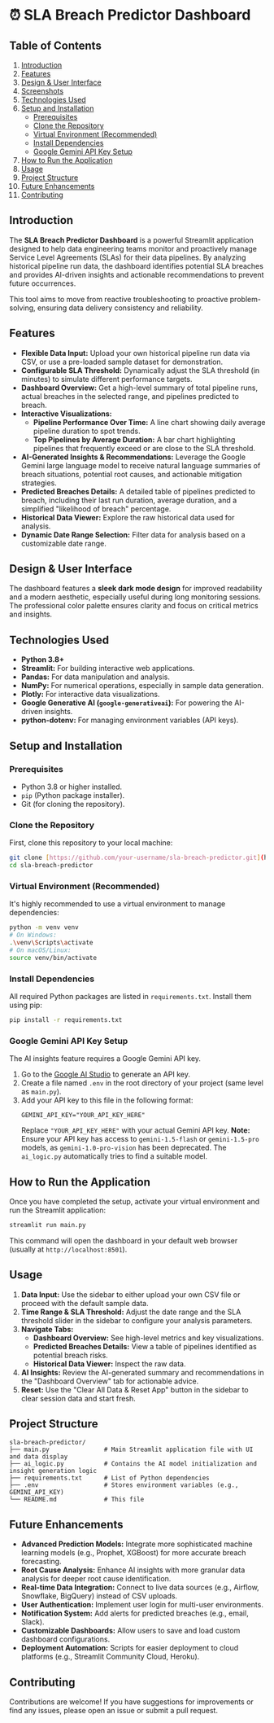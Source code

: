 # ⏰ SLA Breach Predictor Dashboard

## Table of Contents
1.  [Introduction](#introduction)
2.  [Features](#features)
3.  [Design & User Interface](#design--user-interface)
4.  [Screenshots](#screenshots)
5.  [Technologies Used](#technologies-used)
6.  [Setup and Installation](#setup-and-installation)
    * [Prerequisites](#prerequisites)
    * [Clone the Repository](#clone-the-repository)
    * [Virtual Environment (Recommended)](#virtual-environment-recommended)
    * [Install Dependencies](#install-dependencies)
    * [Google Gemini API Key Setup](#google-gemini-api-key-setup)
7.  [How to Run the Application](#how-to-run-the-application)
8.  [Usage](#usage)
9.  [Project Structure](#project-structure)
10. [Future Enhancements](#future-enhancements)
11. [Contributing](#contributing)

## Introduction
The **SLA Breach Predictor Dashboard** is a powerful Streamlit application designed to help data engineering teams monitor and proactively manage Service Level Agreements (SLAs) for their data pipelines. By analyzing historical pipeline run data, the dashboard identifies potential SLA breaches and provides AI-driven insights and actionable recommendations to prevent future occurrences.

This tool aims to move from reactive troubleshooting to proactive problem-solving, ensuring data delivery consistency and reliability.

## Features
* **Flexible Data Input:** Upload your own historical pipeline run data via CSV, or use a pre-loaded sample dataset for demonstration.
* **Configurable SLA Threshold:** Dynamically adjust the SLA threshold (in minutes) to simulate different performance targets.
* **Dashboard Overview:** Get a high-level summary of total pipeline runs, actual breaches in the selected range, and pipelines predicted to breach.
* **Interactive Visualizations:**
    * **Pipeline Performance Over Time:** A line chart showing daily average pipeline duration to spot trends.
    * **Top Pipelines by Average Duration:** A bar chart highlighting pipelines that frequently exceed or are close to the SLA threshold.
* **AI-Generated Insights & Recommendations:** Leverage the Google Gemini large language model to receive natural language summaries of breach situations, potential root causes, and actionable mitigation strategies.
* **Predicted Breaches Details:** A detailed table of pipelines predicted to breach, including their last run duration, average duration, and a simplified "likelihood of breach" percentage.
* **Historical Data Viewer:** Explore the raw historical data used for analysis.
* **Dynamic Date Range Selection:** Filter data for analysis based on a customizable date range.

## Design & User Interface
The dashboard features a **sleek dark mode design** for improved readability and a modern aesthetic, especially useful during long monitoring sessions. The professional color palette ensures clarity and focus on critical metrics and insights.

## Technologies Used
* **Python 3.8+**
* **Streamlit:** For building interactive web applications.
* **Pandas:** For data manipulation and analysis.
* **NumPy:** For numerical operations, especially in sample data generation.
* **Plotly:** For interactive data visualizations.
* **Google Generative AI (`google-generativeai`):** For powering the AI-driven insights.
* **python-dotenv:** For managing environment variables (API keys).

## Setup and Installation

### Prerequisites
* Python 3.8 or higher installed.
* `pip` (Python package installer).
* Git (for cloning the repository).

### Clone the Repository
First, clone this repository to your local machine:
```bash
git clone [https://github.com/your-username/sla-breach-predictor.git](https://github.com/your-username/sla-breach-predictor.git)
cd sla-breach-predictor
````

### Virtual Environment (Recommended)

It's highly recommended to use a virtual environment to manage dependencies:

```bash
python -m venv venv
# On Windows:
.\venv\Scripts\activate
# On macOS/Linux:
source venv/bin/activate
```

### Install Dependencies

All required Python packages are listed in `requirements.txt`. Install them using pip:

```bash
pip install -r requirements.txt
```

### Google Gemini API Key Setup

The AI insights feature requires a Google Gemini API key.

1.  Go to the [Google AI Studio](https://aistudio.google.com/app/apikey) to generate an API key.
2.  Create a file named `.env` in the root directory of your project (same level as `main.py`).
3.  Add your API key to this file in the following format:
    ```
    GEMINI_API_KEY="YOUR_API_KEY_HERE"
    ```
    Replace `"YOUR_API_KEY_HERE"` with your actual Gemini API key.
    **Note:** Ensure your API key has access to `gemini-1.5-flash` or `gemini-1.5-pro` models, as `gemini-1.0-pro-vision` has been deprecated. The `ai_logic.py` automatically tries to find a suitable model.

## How to Run the Application

Once you have completed the setup, activate your virtual environment and run the Streamlit application:

```bash
streamlit run main.py
```

This command will open the dashboard in your default web browser (usually at `http://localhost:8501`).

## Usage

1.  **Data Input:** Use the sidebar to either upload your own CSV file or proceed with the default sample data.
2.  **Time Range & SLA Threshold:** Adjust the date range and the SLA threshold slider in the sidebar to configure your analysis parameters.
3.  **Navigate Tabs:**
      * **Dashboard Overview:** See high-level metrics and key visualizations.
      * **Predicted Breaches Details:** View a table of pipelines identified as potential breach risks.
      * **Historical Data Viewer:** Inspect the raw data.
4.  **AI Insights:** Review the AI-generated summary and recommendations in the "Dashboard Overview" tab for actionable advice.
5.  **Reset:** Use the "Clear All Data & Reset App" button in the sidebar to clear session data and start fresh.

## Project Structure

```
sla-breach-predictor/
├── main.py               # Main Streamlit application file with UI and data display
├── ai_logic.py           # Contains the AI model initialization and insight generation logic
├── requirements.txt      # List of Python dependencies
├── .env                  # Stores environment variables (e.g., GEMINI_API_KEY)
└── README.md             # This file
```

## Future Enhancements

  * **Advanced Prediction Models:** Integrate more sophisticated machine learning models (e.g., Prophet, XGBoost) for more accurate breach forecasting.
  * **Root Cause Analysis:** Enhance AI insights with more granular data analysis for deeper root cause identification.
  * **Real-time Data Integration:** Connect to live data sources (e.g., Airflow, Snowflake, BigQuery) instead of CSV uploads.
  * **User Authentication:** Implement user login for multi-user environments.
  * **Notification System:** Add alerts for predicted breaches (e.g., email, Slack).
  * **Customizable Dashboards:** Allow users to save and load custom dashboard configurations.
  * **Deployment Automation:** Scripts for easier deployment to cloud platforms (e.g., Streamlit Community Cloud, Heroku).

## Contributing

Contributions are welcome\! If you have suggestions for improvements or find any issues, please open an issue or submit a pull request.
